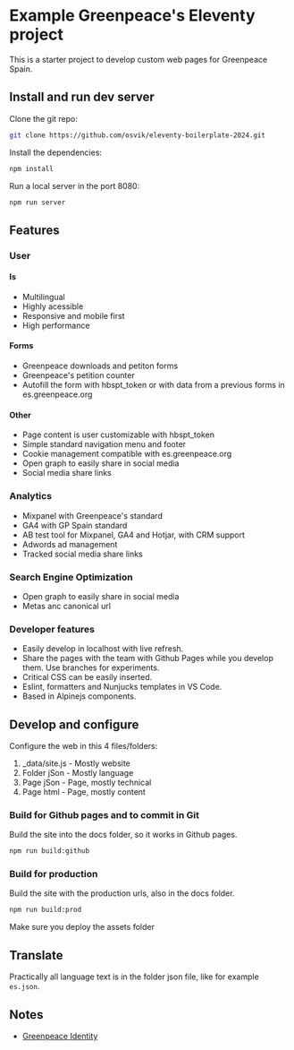# Example Greenpeace's Eleventy project

This is a starter project to develop custom web pages for Greenpeace Spain.

## Install and run dev server

Clone the git repo:

```bash
git clone https://github.com/osvik/eleventy-boilerplate-2024.git
```

Install the dependencies:

```bash
npm install
```

Run a local server in the port 8080:

```bash
npm run server
```


## Features

### User

#### Is

* Multilingual
* Highly acessible
* Responsive and mobile first
* High performance

#### Forms

* Greenpeace downloads and petiton forms
* Greenpeace's petition counter
* Autofill the form with hbspt_token or with data from a previous forms in es.greenpeace.org

#### Other

* Page content is user customizable with hbspt_token
* Simple standard navigation menu and footer
* Cookie management compatible with es.greenpeace.org
* Open graph to easily share in social media
* Social media share links

### Analytics

* Mixpanel with Greenpeace's standard
* GA4 with GP Spain standard
* AB test tool for Mixpanel, GA4 and Hotjar, with CRM support
* Adwords ad management
* Tracked social media share links

### Search Engine Optimization

* Open graph to easily share in social media
* Metas anc canonical url

### Developer features

* Easily develop in localhost with live refresh.
* Share the pages with the team with Github Pages while you develop them. Use branches for experiments.
* Critical CSS can be easily inserted.
* Eslint, formatters and Nunjucks templates in VS Code.
* Based in Alpinejs components.

## Develop and configure

Configure the web in this 4 files/folders:

1. _data/site.js - Mostly website
2. Folder jSon - Mostly language 
3. Page jSon - Page, mostly technical
4. Page html - Page, mostly content

### Build for Github pages and to commit in Git

Build the site into the docs folder, so it works in Github pages.

```bash
npm run build:github
```

### Build for production

Build the site with the production urls, also in the docs folder.

```bash
npm run build:prod
```

Make sure you deploy the assets folder

## Translate

Practically all language text is in the folder json file, like for example `es.json`.

## Notes

* [Greenpeace Identity](https://gpidentity.my.canva.site/)
